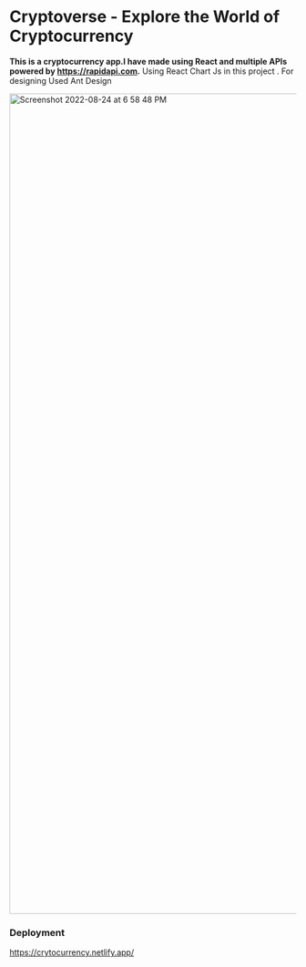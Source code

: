 

# Cryptoverse - Explore the World of Cryptocurrency

**This is a cryptocurrency app.I have made using React and multiple APIs powered by https://rapidapi.com.**
Using React Chart Js in this project .
For designing Used Ant Design 

<img width="1440" alt="Screenshot 2022-08-24 at 6 58 48 PM" src="https://user-images.githubusercontent.com/56698118/186431040-49180c5f-8124-4945-930d-05726469683c.png">






### Deployment

https://crytocurrency.netlify.app/

